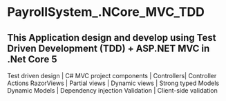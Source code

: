 # PayrollSystem_.NCore_MVC_TDD

## This Application design and develop using Test Driven Development (TDD) + ASP.NET MVC in .Net Core 5

Test driven design | C#
MVC project components | Controllers| Controller Actions
RazorViews | Partial views | Dynamic views | Strong typed Models
Dynamic Models | Dependency injection
Validation | Client-side validation

